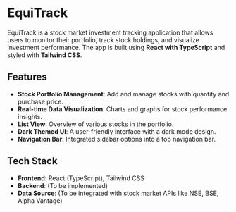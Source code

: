 # EquiTrack

EquiTrack is a stock market investment tracking application that allows users to monitor their portfolio, track stock holdings, and visualize investment performance. The app is built using **React with TypeScript** and styled with **Tailwind CSS**.

## Features

- **Stock Portfolio Management**: Add and manage stocks with quantity and purchase price.
- **Real-time Data Visualization**: Charts and graphs for stock performance insights.
- **List View**: Overview of various stocks in the portfolio.
- **Dark Themed UI**: A user-friendly interface with a dark mode design.
- **Navigation Bar**: Integrated sidebar options into a top navigation bar.

## Tech Stack

- **Frontend**: React (TypeScript), Tailwind CSS
- **Backend**: (To be implemented)
- **Data Source**: (To be integrated with stock market APIs like NSE, BSE, Alpha Vantage)
